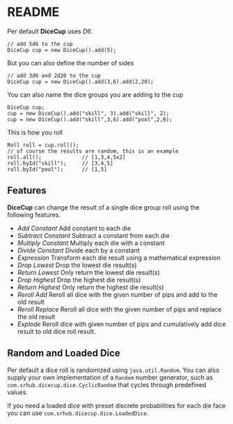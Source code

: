 # README #

Per default **DiceCup** uses _D6_. 

	// add 5d6 to the cup
	DiceCup cup = new DiceCup().add(5);

But you can also define the number of sides

	// add 3d6 and 2d20 to the cup
	DiceCup cup = new DiceCup().add(3,6).add(2,20); 

You can also name the dice groups you are adding to the cup

	DiceCup cup;
	cup = new DiceCup().add("skill", 3).add("skill", 2);
	cup = new DiceCup().add("skill",3,6).add("pool",2,6);

This is how you roll

	Roll roll = cup.roll();
	// of course the results are random, this is an example
	roll.all(); 			// [1,3,4,5x2]
	roll.byId("skill");		// [3,4,5]
	roll.byId("pool");		// [1,5]

## Features ##

**DiceCup** can change the result of a single dice group roll using the following features.

- _Add Constant_ Add constant to each die
- _Subtract Constant_ Subtract a constant from each die
- _Multiply Constant_ Multiply each die with a constant
- _Divide Constant_ Divide each by a constant
- _Expression_ Transform each die result using a mathematical expression
- _Drop Lowest_ Drop the lowest die result(s)
- _Return Lowest_ Only return the lowest die result(s)
- _Drop Highest_ Drop the highest die result(s)
- _Return Highest_ Only return the highest die result(s)
- _Reroll Add_ Reroll all dice with the given number of pips and add to the old result
- _Reroll Replace_ Reroll all dice with the given number of pips and replace the old result
- _Explode_  Reroll dice with given number of pips and cumulatively add dice result to old dice roll result.

## Random and Loaded Dice ##

Per default a dice roll is randomized using `java.util.Random`. You can also supply your own implementation of a `Random` number generator, such as `com.srhub.dicecup.dice.CyclicRandom` that cycles through predefined values.

If you need a loaded dice with preset discrete probabilities for each die face you can use `com.srhub.dicecup.dice.LoadedDice`.